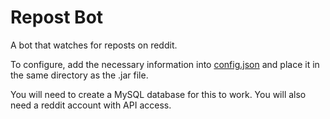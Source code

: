 # Repost Bot

A bot that watches for reposts on reddit.

To configure, add the necessary information into [config.json](https://github.com/itsaphel/repostbot/blob/master/src/main/resources/config.json) and place it in the same directory as the .jar file.

You will need to create a MySQL database for this to work. You will also need a reddit account with API access.
